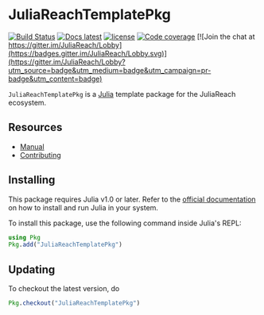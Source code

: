 # JuliaReachTemplatePkg

[![Build Status](https://travis-ci.org/JuliaReach/JuliaReachTemplatePkg.jl.svg?branch=master)](https://travis-ci.org/JuliaReach/JuliaReachTemplatePkg.jl)
[![Docs latest](https://img.shields.io/badge/docs-latest-blue.svg)](http://juliareach.github.io/JuliaReachTemplatePkg.jl/latest/)
[![license](https://img.shields.io/github/license/mashape/apistatus.svg?maxAge=2592000)](https://github.com/JuliaReach/JuliaReachTemplatePkg.jl/blob/master/LICENSE.md)
[![Code coverage](http://codecov.io/github/JuliaReach/JuliaReachTemplatePkg.jl/coverage.svg?branch=master)](https://codecov.io/github/JuliaReach/JuliaReachTemplatePkg.jl?branch=master)
[![Join the chat at https://gitter.im/JuliaReach/Lobby](https://badges.gitter.im/JuliaReach/Lobby.svg)](https://gitter.im/JuliaReach/Lobby?utm_source=badge&utm_medium=badge&utm_campaign=pr-badge&utm_content=badge)

`JuliaReachTemplatePkg` is a [Julia](http://julialang.org) template package for the JuliaReach ecosystem.

## Resources

- [Manual](http://juliareach.github.io/JuliaReachTemplatePkg.jl/latest/)
- [Contributing](https://juliareach.github.io/JuliaReachTemplatePkg.jl/latest/about.html#Contributing-1)

## Installing

This package requires Julia v1.0 or later. Refer to the
[official documentation](https://julialang.org/downloads) on how to install and
run Julia in your system.

To install this package, use the following command inside Julia's REPL:

```julia
using Pkg
Pkg.add("JuliaReachTemplatePkg")
```

## Updating

To checkout the latest version, do
```julia
Pkg.checkout("JuliaReachTemplatePkg")
````
